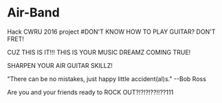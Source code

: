 # Air-Band
Hack CWRU 2016 project
#DON'T KNOW HOW TO PLAY GUITAR? DON'T FRET!

CUZ THIS IS IT!!! THIS IS YOUR MUSIC DREAMZ COMING TRUE!

SHARPEN YOUR AIR GUITAR SKILLZ!

"There can be no mistakes, just happy little accident(al)s." --Bob Ross

Are you and your friends ready to ROCK OUT?!?!?!??!!??111 
